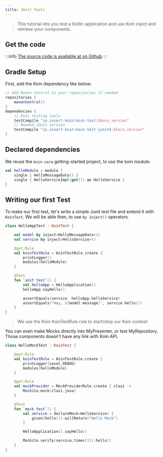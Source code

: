 ```yaml
---
title: JUnit Tests
---
```


> This tutorial lets you test a Kotlin application and use Koin inject and retrieve your components.

## Get the code

:::info
[The source code is available at on Github](https://github.com/InsertKoinIO/koin/tree/master/quickstart/getting-started-koin-core)
:::

## Gradle Setup

First, add the Koin dependency like below:

```groovy
// Add Maven Central to your repositories if needed
repositories {
	mavenCentral()    
}
dependencies {
    // Koin testing tools
    testCompile "io.insert-koin:koin-test:$koin_version"
    // Needed JUnit version
    testCompile "io.insert-koin:koin-test-junit4:$koin_version"
}
```

## Declared dependencies

We reuse the `koin-core` getting-started project, to use the koin module:

```kotlin
val helloModule = module {
    single { HelloMessageData() }
    single { HelloServiceImpl(get()) as HelloService }
}
```

## Writing our first Test

To make our first test, let's write a simple Junit test file and extend it with `KoinTest`. We will be able then, to use `by inject()` operators.

```kotlin
class HelloAppTest : KoinTest {

    val model by inject<HelloMessageData>()
    val service by inject<HelloService>()

    @get:Rule
    val koinTestRule = KoinTestRule.create {
        printLogger()
        modules(helloModule)
    }

    @Test
    fun `unit test`() {
        val helloApp = HelloApplication()
        helloApp.sayHello()

        assertEquals(service, helloApp.helloService)
        assertEquals("Hey, ${model.message}", service.hello())
    }
}
```

> We use the Koin KoinTestRule rule to start/stop our Koin context

You can even make Mocks directly into MyPresenter, or test MyRepository. Those components doesn't have any link with Koin API.

```kotlin
class HelloMockTest : KoinTest {

    @get:Rule
    val koinTestRule = KoinTestRule.create {
        printLogger(Level.DEBUG)
        modules(helloModule)
    }

    @get:Rule
    val mockProvider = MockProviderRule.create { clazz ->
        Mockito.mock(clazz.java)
    }

    @Test
    fun `mock test`() {
        val service = declareMock<HelloService> {
            given(hello()).willReturn("Hello Mock")
        }

        HelloApplication().sayHello()

        Mockito.verify(service,times(1)).hello()
    }
}
```
